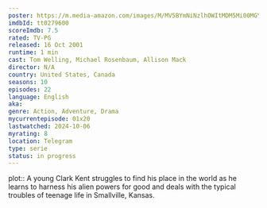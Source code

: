 ```yaml
---
poster: https://m.media-amazon.com/images/M/MV5BYmNiNzlhOWItMDM5Mi00MGYzLWI1ZDYtNmI5NzI0MWFkMTIwXkEyXkFqcGdeQXVyNjU2NjA5NjM@._V1_SX300.jpg
imdbId: tt0279600
scoreImdb: 7.5
rated: TV-PG
released: 16 Oct 2001
runtime: 1 min
cast: Tom Welling, Michael Rosenbaum, Allison Mack
director: N/A
country: United States, Canada
seasons: 10
episodes: 22
language: English
aka: 
genre: Action, Adventure, Drama
mycurrentepisode: 01x20
lastwatched: 2024-10-06
myrating: 8
location: Telegram
type: serie
status: in progress
---
```


plot:: A young Clark Kent struggles to find his place in the world as he learns to harness his alien powers for good and deals with the typical troubles of teenage life in Smallville, Kansas.